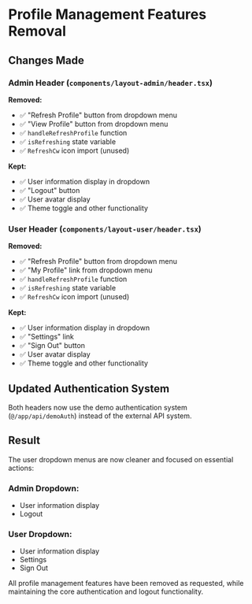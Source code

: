 # Profile Management Features Removal

## Changes Made

### Admin Header (`components/layout-admin/header.tsx`)

**Removed:**

- ✅ "Refresh Profile" button from dropdown menu
- ✅ "View Profile" button from dropdown menu
- ✅ `handleRefreshProfile` function
- ✅ `isRefreshing` state variable
- ✅ `RefreshCw` icon import (unused)

**Kept:**

- ✅ User information display in dropdown
- ✅ "Logout" button
- ✅ User avatar display
- ✅ Theme toggle and other functionality

### User Header (`components/layout-user/header.tsx`)

**Removed:**

- ✅ "Refresh Profile" button from dropdown menu
- ✅ "My Profile" link from dropdown menu
- ✅ `handleRefreshProfile` function
- ✅ `isRefreshing` state variable
- ✅ `RefreshCw` icon import (unused)

**Kept:**

- ✅ User information display in dropdown
- ✅ "Settings" link
- ✅ "Sign Out" button
- ✅ User avatar display
- ✅ Theme toggle and other functionality

## Updated Authentication System

Both headers now use the demo authentication system (`@/app/api/demoAuth`) instead of the external API system.

## Result

The user dropdown menus are now cleaner and focused on essential actions:

### Admin Dropdown:

- User information display
- Logout

### User Dropdown:

- User information display
- Settings
- Sign Out

All profile management features have been removed as requested, while maintaining the core authentication and logout functionality.
